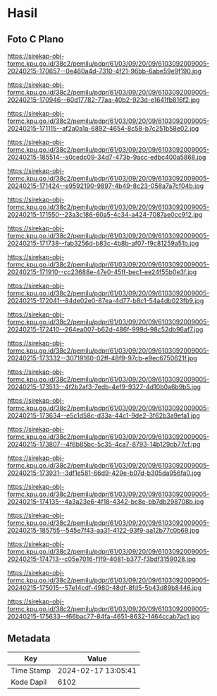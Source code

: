 # Hasil

## Foto C Plano

https://sirekap-obj-formc.kpu.go.id/38c2/pemilu/pdpr/61/03/09/20/09/6103092009005-20240215-170657--0e460a4d-7310-4f21-96bb-6abe59e9f190.jpg

https://sirekap-obj-formc.kpu.go.id/38c2/pemilu/pdpr/61/03/09/20/09/6103092009005-20240215-170946--60d17782-77aa-40b2-923d-e1641fb816f2.jpg

https://sirekap-obj-formc.kpu.go.id/38c2/pemilu/pdpr/61/03/09/20/09/6103092009005-20240215-171115--af2a0a1a-6892-4654-8c58-b7c251b58e02.jpg

https://sirekap-obj-formc.kpu.go.id/38c2/pemilu/pdpr/61/03/09/20/09/6103092009005-20240215-185514--a0cedc09-34d7-473b-9acc-edbc400a5868.jpg

https://sirekap-obj-formc.kpu.go.id/38c2/pemilu/pdpr/61/03/09/20/09/6103092009005-20240215-171424--e9592190-9897-4b49-8c23-058a7a7cf04b.jpg

https://sirekap-obj-formc.kpu.go.id/38c2/pemilu/pdpr/61/03/09/20/09/6103092009005-20240215-171550--23a3c186-60a5-4c34-a424-7087ae0cc912.jpg

https://sirekap-obj-formc.kpu.go.id/38c2/pemilu/pdpr/61/03/09/20/09/6103092009005-20240215-171738--fab3256d-b83c-4b8b-af07-f9c81259a51b.jpg

https://sirekap-obj-formc.kpu.go.id/38c2/pemilu/pdpr/61/03/09/20/09/6103092009005-20240215-171910--cc23688e-47e0-45ff-bec1-ee24f55b0e3f.jpg

https://sirekap-obj-formc.kpu.go.id/38c2/pemilu/pdpr/61/03/09/20/09/6103092009005-20240215-172041--84de02e0-87ea-4d77-b8c1-54a4db023fb9.jpg

https://sirekap-obj-formc.kpu.go.id/38c2/pemilu/pdpr/61/03/09/20/09/6103092009005-20240215-172410--264ea007-b62d-486f-999d-98c52db96af7.jpg

https://sirekap-obj-formc.kpu.go.id/38c2/pemilu/pdpr/61/03/09/20/09/6103092009005-20240215-173332--30719160-02ff-48f9-97cb-e9ec6750621f.jpg

https://sirekap-obj-formc.kpu.go.id/38c2/pemilu/pdpr/61/03/09/20/09/6103092009005-20240215-173513--4f2b2af3-7edb-4ef9-9327-4d10b0a6b9b5.jpg

https://sirekap-obj-formc.kpu.go.id/38c2/pemilu/pdpr/61/03/09/20/09/6103092009005-20240215-173634--e5c1d58c-d33a-44c1-9de2-3f62b3a9efa1.jpg

https://sirekap-obj-formc.kpu.go.id/38c2/pemilu/pdpr/61/03/09/20/09/6103092009005-20240215-173807--4f6b85bc-5c35-4ca7-8793-14b129cb77cf.jpg

https://sirekap-obj-formc.kpu.go.id/38c2/pemilu/pdpr/61/03/09/20/09/6103092009005-20240215-173931--3df1e581-66d9-429e-b07d-b305da956fa0.jpg

https://sirekap-obj-formc.kpu.go.id/38c2/pemilu/pdpr/61/03/09/20/09/6103092009005-20240215-174135--4a3a23e6-4f18-4342-bc8e-bb7db298708b.jpg

https://sirekap-obj-formc.kpu.go.id/38c2/pemilu/pdpr/61/03/09/20/09/6103092009005-20240215-185755--545e7f43-aa31-4122-93f9-aa12b77c0b69.jpg

https://sirekap-obj-formc.kpu.go.id/38c2/pemilu/pdpr/61/03/09/20/09/6103092009005-20240215-174713--c05e7016-f1f9-4081-b377-f3bdf3159028.jpg

https://sirekap-obj-formc.kpu.go.id/38c2/pemilu/pdpr/61/03/09/20/09/6103092009005-20240215-175015--57e14cdf-4980-48df-8fd5-5b43d89b8446.jpg

https://sirekap-obj-formc.kpu.go.id/38c2/pemilu/pdpr/61/03/09/20/09/6103092009005-20240215-175633--f66bac77-84fa-4651-8632-1464ccab7ac1.jpg


## Metadata

| Key        | Value               |
| ---------- | ------------------- |
| Time Stamp | 2024-02-17 13:05:41 |
| Kode Dapil | 6102                |



